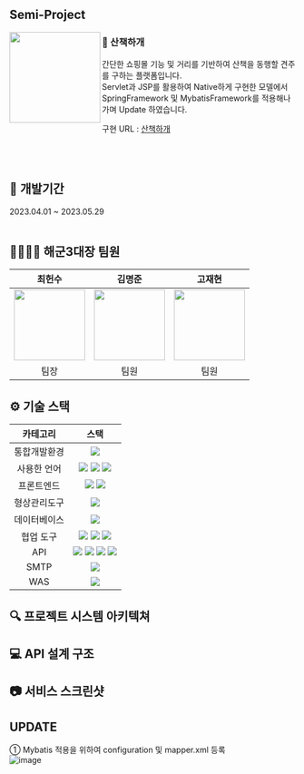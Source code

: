 ## Semi-Project 
<img width="160" align=left src="https://github.com/Lunia1109/semiProject/assets/164973128/73c227bd-85a8-495b-8488-f2d677a0e5ec"/><h3> 📝 산책하개</h3>

간단한 쇼핑몰 기능 및 거리를 기반하여 산책을 동행할 견주를 구하는 플랫폼입니다.
<br>Servlet과 JSP를 활용하여 Native하게 구현한 모델에서
<br>SpringFramework 및 MybatisFramework를 적용해나가며 Update 하였습니다.

구현 URL : [산책하개](https://14.36.141.71:10009/GDJ79_WalkingDog_semi/)
<br>
<br>
<br>
<br>

## 📅 개발기간
2023.04.01 ~ 2023.05.29
<br>
<br>

## 👨‍👨‍👧‍👧 해군3대장 팀원
|최헌수|김명준|고재현|
| :---: |:---:| :---: |
| <img src="https://github.com/Lunia1109/semiProject/assets/164973128/394c3f86-f526-428f-8692-ca7e73bf2a7f" width="125px" height="125px"> | <img src="https://github.com/Lunia1109/semiProject/assets/164973128/a2cf9fc9-6848-4e0a-b6c7-caac3d2369b3" width="125px" height="125px"> | <img src="https://github.com/Lunia1109/semiProject/assets/164973128/b0783327-7a90-4ac1-b437-eee8d5224c20" width="125px" height="125px"> |  
팀장|팀원|팀원| 

## ⚙️ 기술 스택

|  카테고리  |                                                                                                                                                                                                 스택                                                                                                                                                                                                 |
| :--------: | :--------------------------------------------------------------------------------------------------------------------------------------------------------------------------------------------------------------------------------------------------------------------------------------------------------------------------------------------------------------------------------------------------: |
|통합개발환경|<img src="https://img.shields.io/badge/Eclipse IDE-181717?style=flat&logo=Eclipse IDE" />
|사용한 언어| <img src="https://img.shields.io/badge/Java-darkblue?style=flat&logo=Java" /> <img src="https://img.shields.io/badge/Javascript-4B4B77?style=flat&logo=Javascript" /> <img src="https://img.shields.io/badge/jQuery-0769AD?style=flat&logo=jQuery" />
|프론트엔드|<img src="https://img.shields.io/badge/HTML 5-302683?style=flat&logo=HTML5" /> <img src="https://img.shields.io/badge/CSS 3-1572B6?style=flat&logo=CSS3" />| 
|형상관리도구|<img src="https://img.shields.io/badge/Github-181717?style=flat&logo=github&logoColor=white" />
|데이터베이스|<img src="https://img.shields.io/badge/OracleDB-F80000?style=flat&logo=Oracle&logoColor=white" />
|협업 도구|<img src="https://img.shields.io/badge/Discord-5865F2?style=flat&logo=discord&logoColor=white" /> <img src="https://img.shields.io/badge/웨일온-03C75A?style=flat&logo=naver&logoColor=white" /> <img src="https://img.shields.io/badge/KakaoOven-FFCD00?style=flat&logo=Kakao&logoColor=white" />|
|API|  <img src="https://img.shields.io/badge/Kakao-FFCD00?style=flat&logo=Kakao&logoColor=white" /> <img src="https://img.shields.io/badge/Portone-darkblue?style=flat" /> <img src="https://img.shields.io/badge/Navigator-302683?style=flat&logo=HTML5" /> <img src="https://img.shields.io/badge/Geolocation-302683?style=flat&logo=HTML5" />|
|SMTP|<img src="https://img.shields.io/badge/네이버SMTP-03C75A?style=flat&logo=naver&logoColor=white" />|
|WAS|<img src="https://img.shields.io/badge/Tomcat 9.0-F8DC75?style=flat&logo=Apache Tomcat&logoColor=black" />|

## 🔍  프로젝트 시스템 아키텍쳐

## 💻 API 설계 구조

## 📷 서비스 스크린샷

## UPDATE
① Mybatis 적용을 위하여 configuration 및 mapper.xml 등록 <br>
![image](https://github.com/Lunia1109/semiProject/assets/164973128/abf14de7-c009-448d-a876-12d5a509e6a1)

